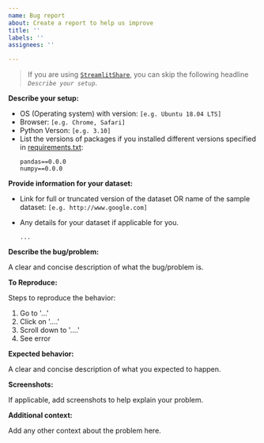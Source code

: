 ```yaml
---
name: Bug report
about: Create a report to help us improve
title: ''
labels: ''
assignees: ''

---
```


> If you are using [`StreamlitShare`](https://omiclearn.com/), you can skip the following headline _`Describe your setup`_.

**Describe your setup:**
 - OS (Operating system) with version: `[e.g. Ubuntu 18.04 LTS]`
 - Browser: `[e.g. Chrome, Safari]`
 - Python Verson: `[e.g. 3.10]`
 - List the versions of packages if you installed different versions specified in [requirements.txt](https://github.com/MannLabs/OmicLearn/blob/master/requirements.txt):
   ```
   pandas==0.0.0
   numpy==0.0.0
   ```

**Provide information for your dataset:**

- Link for full or truncated version of the dataset OR name of the sample dataset: `[e.g. http://www.google.com]`
- Any details for your dataset if applicable for you.

  ```
  ...
  ```

**Describe the bug/problem:**

A clear and concise description of what the bug/problem is.

**To Reproduce:**

Steps to reproduce the behavior:
1. Go to '...'
2. Click on '....'
3. Scroll down to '....'
4. See error

**Expected behavior:**

A clear and concise description of what you expected to happen.

**Screenshots:**

If applicable, add screenshots to help explain your problem.

**Additional context:**

Add any other context about the problem here.
